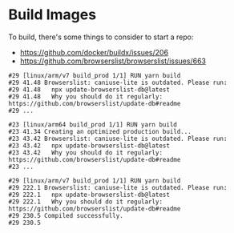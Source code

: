 # Build Images

To build, there's some things to consider to start a repo:

* https://github.com/docker/buildx/issues/206
* https://github.com/browserslist/browserslist/issues/663

```
#29 [linux/arm/v7 build_prod 1/1] RUN yarn build
#29 41.48 Browserslist: caniuse-lite is outdated. Please run:
#29 41.48   npx update-browserslist-db@latest
#29 41.48   Why you should do it regularly: https://github.com/browserslist/update-db#readme
#29 ...

#23 [linux/arm64 build_prod 1/1] RUN yarn build
#23 41.34 Creating an optimized production build...
#23 43.42 Browserslist: caniuse-lite is outdated. Please run:
#23 43.42   npx update-browserslist-db@latest
#23 43.42   Why you should do it regularly: https://github.com/browserslist/update-db#readme
#23 ...

#29 [linux/arm/v7 build_prod 1/1] RUN yarn build
#29 222.1 Browserslist: caniuse-lite is outdated. Please run:
#29 222.1   npx update-browserslist-db@latest
#29 222.1   Why you should do it regularly: https://github.com/browserslist/update-db#readme
#29 230.5 Compiled successfully.
#29 230.5 
```

